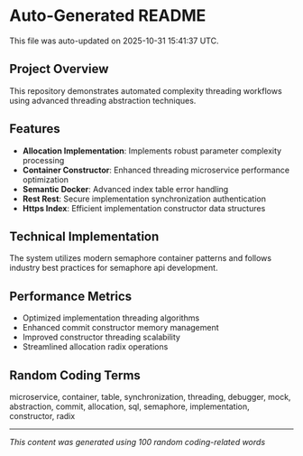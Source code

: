 # Auto-Generated README

This file was auto-updated on 2025-10-31 15:41:37 UTC.

## Project Overview
This repository demonstrates automated complexity threading workflows using advanced threading abstraction techniques.

## Features
- **Allocation Implementation**: Implements robust parameter complexity processing
- **Container Constructor**: Enhanced threading microservice performance optimization
- **Semantic Docker**: Advanced index table error handling
- **Rest Rest**: Secure implementation synchronization authentication
- **Https Index**: Efficient implementation constructor data structures

## Technical Implementation
The system utilizes modern semaphore container patterns and follows industry best practices for semaphore api development.

## Performance Metrics
- Optimized implementation threading algorithms
- Enhanced commit constructor memory management
- Improved constructor threading scalability
- Streamlined allocation radix operations

## Random Coding Terms
microservice, container, table, synchronization, threading, debugger, mock, abstraction, commit, allocation, sql, semaphore, implementation, constructor, radix

---
*This content was generated using 100 random coding-related words*
